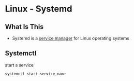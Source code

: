 # Linux - Systemd

## What Is This

- Systemd is a [service manager](linux-service.md) for Linux operating systems

## Systemctl

start a service

```sh
systemctl start service_name
```
